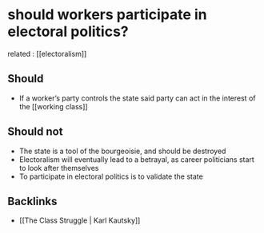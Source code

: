 # should workers participate in electoral politics?

related
: [[electoralism]]


## Should

-   If a worker&rsquo;s party controls the state said party can act in the interest of the [[working class]]


## Should not

-   The state is a tool of the bourgeoisie, and should be destroyed
-   Electoralism will eventually lead to a betrayal, as career politicians start to look after themselves
-   To participate in electoral politics is to validate the state


## Backlinks

-   [[The Class Struggle | Karl Kautsky]]
